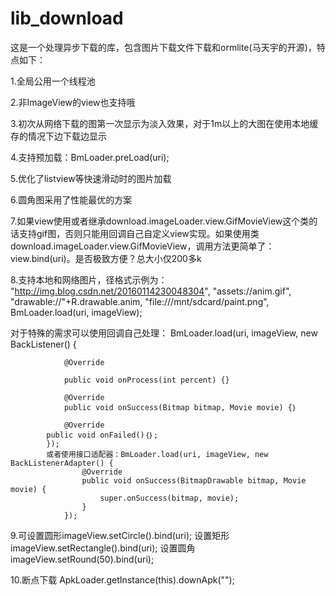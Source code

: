 # lib_download
这是一个处理异步下载的库，包含图片下载文件下载和ormlite(马天宇的开源)，特点如下：

1.全局公用一个线程池

2.非ImageView的view也支持哦

3.初次从网络下载的图第一次显示为淡入效果，对于1m以上的大图在使用本地缓存的情况下边下载边显示

4.支持预加载：BmLoader.preLoad(uri);

5.优化了listview等快速滑动时的图片加载

6.圆角图采用了性能最优的方案

7.如果view使用或者继承download.imageLoader.view.GifMovieView这个类的话支持gif图，否则只能用回调自己自定义view实现。如果使用类download.imageLoader.view.GifMovieView，调用方法更简单了：view.bind(uri)。是否极致方便？总大小仅200多k

8.支持本地和网络图片，径格式示例为：
		"http://img.blog.csdn.net/20160114230048304",
    		"assets://anim.gif",
                "drawable://"+R.drawable.anim,
                "file:///mnt/sdcard/paint.png",
		BmLoader.load(uri, imageView);

对于特殊的需求可以使用回调自己处理：
        BmLoader.load(uri, imageView, new BackListener() {
        
                @Override
                
                public void onProcess(int percent) {}
               
                @Override
                public void onSuccess(Bitmap bitmap, Movie movie) {｝
        
                @Override
	        public void onFailed()｛｝;
            });
            或者使用接口适配器：BmLoader.load(uri, imageView, new BackListenerAdapter() {
                    @Override
                    public void onSuccess(BitmapDrawable bitmap, Movie movie) {
                        super.onSuccess(bitmap, movie);
                    }
                });
                
9.可设置圆形imageView.setCircle().bind(uri);
设置矩形imageView.setRectangle().bind(uri);
设置圆角imageView.setRound(50).bind(uri);

10.断点下载 ApkLoader.getInstance(this).downApk("");
